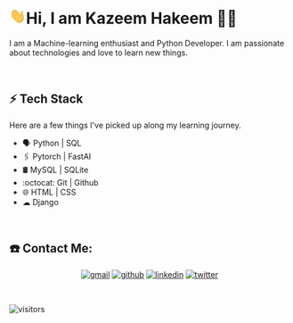 
# <img src="https://raw.githubusercontent.com/ABSphreak/ABSphreak/master/gifs/Hi.gif" width="30px">Hi, I am Kazeem Hakeem 👨‍💻

I am a Machine-learning enthusiast and Python Developer. I am passionate about technologies and love to learn new things.

<p>&nbsp;</p>

## ⚡ Tech Stack

Here are a few things I've picked up along my learning journey.

* 🗣 Python | SQL 
* 🖇️ Pytorch | FastAI 
* 🛢️ MySQL | SQLite 
* :octocat: Git | Github
* 🌐 HTML | CSS
* ☁ Django

<p>&nbsp;</p>

## ☎️ Contact Me:
<p align="center">
<a href = "mailto:hakymulla@gmail.com"><img src='https://img.icons8.com/color/48/000000/gmail.png' alt='gmail' height='40'></a>
<a href = https://github.com/hakymulla><img src='https://img.icons8.com/color/2x/github--v1.png' alt='github' height='40'></a>
<a href = https://www.linkedin.com/in/hakymulla/><img src='https://img.icons8.com/color/2x/linkedin.png' alt='linkedin' height='40'></a>
<a href = https://www.twitter.com/hakymulla/><img src="https://img.icons8.com/color/48/000000/twitter.png" alt='twitter' height='40'></a>

<p>&nbsp;</p>


![visitors](https://visitor-badge.glitch.me/badge?page_id=hakymulla/hakymulla)


 

